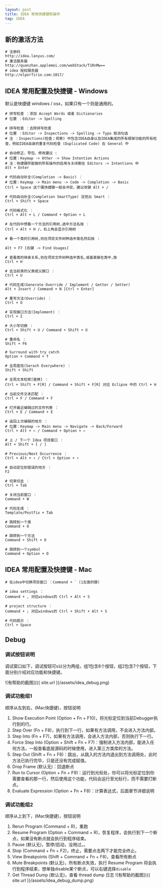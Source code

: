 ```yaml
---
layout: post
title: IDEA 常用快捷键和操作
tag: IDEA
---
```


## 新的激活方法
```console
# 注册码
http://idea.lanyus.com/
# 激活服务器
http://quanzhan.applemei.com/webStack/T1RnMw==
# idea 授权服务器
http://elporfirio.com:1017/
```
## IDEA 常用配置及快捷键 - Windows
默认是快捷键 windows / osx，如果只有一个则是通用的。

```console
# 拼写检查 ：添加 Accept Words 或者 Dictionaries
# 位置 ：Editor -> Spelling
	
# 拼写检查 ：去除拼写检查
# 位置 ：Editor -> Inspections -> Spelling -> Typo 取消勾选
# 注 ：Inspections(检查；视察) 中包含IDEA自身以及IDEA集成的所有框架功能的所有检查，例如IDEA自身的重复代码检查 (Duplicated Code) 在 General 中

# 自动修正、导包、修改建议 : 
# 位置：Keymap -> Other -> Show Intention Actions	
# 注：快捷键所能做的所有操作的启用与关闭都在 Editors -> Intentions 中
Alt + Enter

# 代码自动补全(Completion -> Basic) ：
# 位置：Keymap -> Main menu -> Code -> Completion -> Basic
Ctrl + Space 这个骚快捷键一般会冲突，建议改键 Alt + /  

# 代码自动补全(Completion SmartType) 没觉出 Smart ： 
Ctrl + Shift + Space

# 代码格式化 ：
Ctrl + Alt + L / Command + Option + L
	
# 在代码中想看一个方法的引用树,选中方法名按 ：
Ctrl + Alt + H /，右上角会显示引用树

# 看一个类的引用树,则在项目文件树种选中类名然后按 ：

Alt + F7 [右键 -> Find Usages]

# 查看类的继承关系,则在项目文件树种选中类名,或者直接在类中,按 
Ctrl + H

# 去当前类的父类或父接口 ：
Ctrl + U

# 代码生成(Generate Override / Implement / Getter / Setter) 
Alt + Insert / Command + N [Ctrl + Enter]

# 重写方法(Override) ：
Ctrl + O

# 实现接口方法(Implement) ：
Ctrl + I

# 大小写切换 ：
Ctrl + Shift + U / Command + Shift + U

# 重命名 ：
Shift + F6

# Surround with try catch
Option + Command + T

# 全局查找(Serach Everywhere) ：
Shift + Shift

# 全局文本检索[替换] ：
Ctrl + Shift + F[R] / Command + Shift + F[R] 对应 Eclipse 中的 Ctrl + H

# 当前文件文本匹配 ：
Ctrl + F / Command + F
 
# 打开最近编辑过的文件列表 ：
Ctrl + E / Command + E

# 返回上次编辑的地方 ：
# 位置：Keymap -> Main menu -> Navigate -> Back/Forward
Ctrl + Alt + ← / Command + Option + ←  

# 上 / 下一个 Idea 项目窗口 ：
Alt + Shift + [ / ]

# Previous/Next Occurrence ：
Ctrl + Alt + ↑ / Ctrl + Option + ↑

# 自动定位到错误的地方 ：
F2

# 切来切去 ：
Ctrl + Tab

# 关闭当前窗口 ：
Command + W

# 代码生成 ：
Template/Postfix + Tab

# 跳转到一个类
Command + O

# 跳转到一个方法
Command + Shift + O

# 跳转到一个symbol
Command + Option + O
```

## IDEA 常用配置及快捷键 - Mac
```console
# 在idea中切换项目窗口 ：Command + ` (1左面的键)

# idea settings ：
Command + , 对应windows的 Ctrl + Alt + S

# project structure ：
Command + ; 对应windows的 Ctrl + Shift + Alt + S

# 代码提示 ：
Ctrl + Space
```

## Debug
### 调试按钮说明
调试窗口如下，调试按钮可s以分为两组，组1包含8个按钮，组2包含7个按钮，下面分别介绍对应功能和快捷键。

![有帮助的截图]({{ site.url }}/assets/idea_debug.png)

### 调试功能组1
顺序从左到右，(Mac快捷键)，按钮说明

1. Show Execution Point (Option + Fn + F10)，将光标定位到当前Debugger执行到的行。
2. Step Over (Fn + F8)，执行到下一行，如果有方法调用，不会进入方法内部。
3. Step Into (Fn + F7)，如果有方法调用，会进入方法内部，否则执行下一行。
4. Force Step Into (Option + Shift + Fn + F7)：强制进入方法内部，能进入任何方法，一般查看底层源码的时候使用，进入第三方类库的方法。
5. Step Out (Shift + Fn + F8)：跳出，从跳入的方法内退出到方法调用处，此时方法已执行完毕，只是还没有完成赋值。
6. Drop Frame (默认无)：回退断点
7. Run to Cursor (Option + Fn + F9)：运行到光标处，你可以将光标定位到你需要查看的那一行，然后使用这个功能，代码会运行至光标行，而不需要打断点。
8. Evaluate Expression (Option + Fn + F8)：计算表达式，后面章节详细说明

### 调试功能组2
顺序从上到下，(Mac快捷键)，按钮说明

1. Rerun Program (Command + R)，重跑
2. Resume Program (Option + Command + R)，恢复程序，会执行到下一个断点，如果没有断点就会执行到程序结束。
3. Pause (默认无)，暂停/启动，没用过。。
4. Stop (Command + Fn + F2)，终止，需要点击两下才能完全终止。
5. View Breakpoints (Shift + Command + Fn + F8)，查看所有断点
6. Mute Breakpoints (默认无)，所有断点失效，执行 Resume Program 将会执行到程序结束，想单独disable某个断点，可以右键选择`disable`
7. Get Thread Dump (默认无)，查看 thread dump 日志
![有帮助的截图]({{ site.url }}/assets/idea_debug_dump.png)

